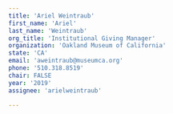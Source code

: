 ```yaml
---
title: 'Ariel Weintraub'
first_name: 'Ariel'
last_name: 'Weintraub'
org_title: 'Institutional Giving Manager'
organization: 'Oakland Museum of California'
state: 'CA'
email: 'aweintraub@museumca.org'
phone: '510.318.8519'
chair: FALSE
year: '2019'
assignee: 'arielweintraub'

---
```

